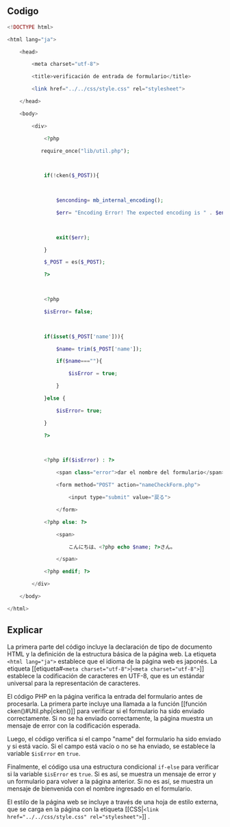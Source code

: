 ## Codigo
```PHP
<!DOCTYPE html>

<html lang="ja">

    <head>

        <meta charset="utf-8">

        <title>verificación de entrada de formulario</title>

        <link href="../../css/style.css" rel="stylesheet">

    </head>

    <body>

        <div>

            <?php

           require_once("lib/util.php");

  

            if(!cken($_POST)){

  

                $enconding= mb_internal_encoding();

                $err= "Encoding Error! The expected encoding is " . $enconding;

  

                exit($err);

            }

            $_POST = es($_POST);

            ?>

  

            <?php

            $isError= false;

  

            if(isset($_POST['name'])){

                $name= trim($_POST['name']);

                if($name===""){

                    $isError = true;

                }

            }else {

                $isError= true;

            }

            ?>

  

            <?php if($isError) : ?>

                <span class="error">dar el nombre del formulario</span>

                <form method="POST" action="nameCheckForm.php">

                    <input type="submit" value="戻る">

                </form>

            <?php else: ?>

                <span>

                    こんにちは、<?php echo $name; ?>さん。

                </span>    

            <?php endif; ?>

        </div>

    </body>

</html>
```
## Explicar
La primera parte del código incluye la declaración de tipo de documento HTML y la definición de la estructura básica de la página web.
La etiqueta `<html lang="ja">` establece que el idioma de la página web es japonés. 
La etiqueta [[etiqueta#`<meta charset="utf-8">`|`<meta charset="utf-8">`]] establece la codificación de caracteres en UTF-8, que es un estándar universal para la representación de caracteres.

El código PHP en la página verifica la entrada del formulario antes de procesarla. La primera parte incluye una llamada a la función [[función cken()#Util.php|cken()]] para verificar si el formulario ha sido enviado correctamente. Si no se ha enviado correctamente, la página muestra un mensaje de error con la codificación esperada.

Luego, el código verifica si el campo "name" del formulario ha sido enviado y si está vacío. Si el campo está vacío o no se ha enviado, se establece la variable `$isError` en `true`.

Finalmente, el código usa una estructura condicional `if-else` para verificar si la variable `$isError` es `true`. Si es así, se muestra un mensaje de error y un formulario para volver a la página anterior. Si no es así, se muestra un mensaje de bienvenida con el nombre ingresado en el formulario.

El estilo de la página web se incluye a través de una hoja de estilo externa, que se carga en la página con la etiqueta [[CSS|`<link href="../../css/style.css" rel="stylesheet">`]] .